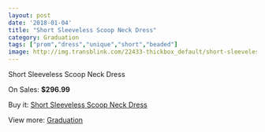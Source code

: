 ```yaml
---
layout: post
date: '2018-01-04'
title: "Short Sleeveless Scoop Neck Dress"
category: Graduation
tags: ["prom","dress","unique","short","beaded"]
image: http://img.transblink.com/22433-thickbox_default/short-sleeveless-scoop-neck-dress.jpg
---
```

Short Sleeveless Scoop Neck Dress

On Sales: **$296.99**
<a href="https://www.transblink.com/en/graduation/7119-short-sleeveless-scoop-neck-dress.html"><amp-img layout="responsive" width="600" height="600" src="//img.transblink.com/22433-thickbox_default/short-sleeveless-scoop-neck-dress.jpg" alt="Short Sleeveless Scoop Neck Dress 0" /></a>
<a href="https://www.transblink.com/en/graduation/7119-short-sleeveless-scoop-neck-dress.html"><amp-img layout="responsive" width="600" height="600" src="//img.transblink.com/22435-thickbox_default/short-sleeveless-scoop-neck-dress.jpg" alt="Short Sleeveless Scoop Neck Dress 1" /></a>
<a href="https://www.transblink.com/en/graduation/7119-short-sleeveless-scoop-neck-dress.html"><amp-img layout="responsive" width="600" height="600" src="//img.transblink.com/22434-thickbox_default/short-sleeveless-scoop-neck-dress.jpg" alt="Short Sleeveless Scoop Neck Dress 2" /></a>

Buy it: [Short Sleeveless Scoop Neck Dress](https://www.transblink.com/en/graduation/7119-short-sleeveless-scoop-neck-dress.html "Short Sleeveless Scoop Neck Dress")

View more: [Graduation](https://www.transblink.com/en/7-graduation "Graduation")